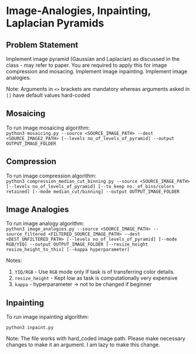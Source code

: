 # Image-Analogies, Inpainting, Laplacian Pyramids

## Problem Statement

  Implement image pyramid (Gaussian and Laplacian) as discussed in the class - may refer to paper. You are required to apply this for image compression and mosacing. Implement image inpainting. Implement image analogies.

Note: Arguments in `<>` brackets are mandatory whereas arguments asked in `[]` have default values hard-coded

## Mosaicing

To run image mosaicing algorithm:  
`python3 mosaicing.py --source <SOURCE_IMAGE_PATH> --dest <SOURCE_IMAGE2_PATH> [--levels no_of_levels_of_pyramid] --output OUTPUT_IMAGE_FOLDER`

## Compression

To run image compression algorithm:  
`python3 compression_median_cut_binning.py --source <SOURCE_IMAGE_PATH> [--levels no_of_levels_of_pyramid] [--to_keep no._of_bins/colors retained] [--mode median_cut/binning] --output OUTPUT_IMAGE_FOLDER`

## Image Analogies

To run image analogy algorithm:  
`python3 image_analogies.py --source <SOURCE_IMAGE_PATH> --source_filtered <FILTERED_SOURCE_IMAGE_PATH> --dest <DEST_UNFILTERED_PATH> [--levels no_of_levels_of_pyramid] [--mode RGB/YIQ] --output OUTPUT_IMAGE_FOLDER [--resize_height resize_height_to_this] [--kappa hyperparameter]`

Notes:

1. `YIQ/RGB` - Use `RGB` mode only if task is of transferring color details.
2. `resize_height` - Kept low as task is computationally very expensive
3. `kappa` - hyperparameter -> not to be changed if beginner

## Inpainting

To run image inpainting algorithm:

`python3 inpaint.py`

Note: The file works with hard_coded image path. Please make necessary changes to make it an argument. I am lazy to make this change. 
